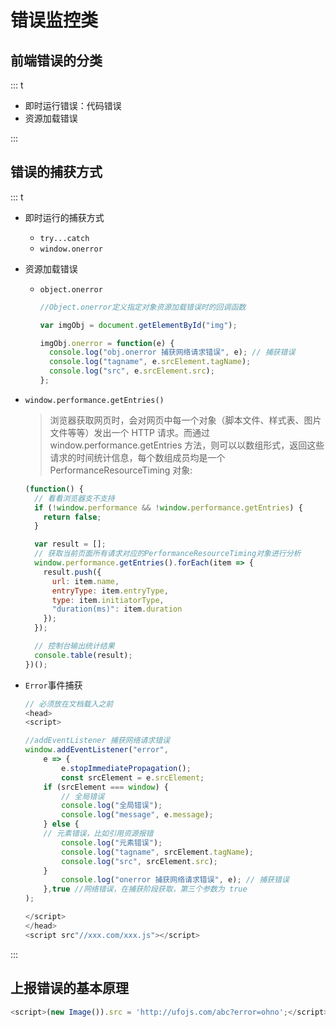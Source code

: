 # 错误监控类

## 前端错误的分类

::: t

- 即时运行错误：代码错误
- 资源加载错误

:::

## 错误的捕获方式

::: t

- 即时运行的捕获方式
  - `try...catch`
  - `window.onerror`
- 资源加载错误

  - `object.onerror`

    ```js
    //Object.onerror定义指定对象资源加载错误时的回调函数

    var imgObj = document.getElementById("img");

    imgObj.onerror = function(e) {
      console.log("obj.onerror 捕获网络请求错误", e); // 捕获错误
      console.log("tagname", e.srcElement.tagName);
      console.log("src", e.srcElement.src);
    };
    ```

- `window.performance.getEntries()`

  > 浏览器获取网页时，会对网页中每一个对象（脚本文件、样式表、图片文件等等）发出一个 HTTP 请求。而通过 window.performance.getEntries 方法，则可以以数组形式，返回这些请求的时间统计信息，每个数组成员均是一个 PerformanceResourceTiming 对象:

  ```js
  (function() {
    // 看看浏览器支不支持
    if (!window.performance && !window.performance.getEntries) {
      return false;
    }

    var result = [];
    // 获取当前页面所有请求对应的PerformanceResourceTiming对象进行分析
    window.performance.getEntries().forEach(item => {
      result.push({
        url: item.name,
        entryType: item.entryType,
        type: item.initiatorType,
        "duration(ms)": item.duration
      });
    });

    // 控制台输出统计结果
    console.table(result);
  })();
  ```

- `Error`事件捕获

  ```js
  // 必须放在文档载入之前
  <head>
  <script>

  //addEventListener 捕获网络请求错误
  window.addEventListener("error",
      e => {
          e.stopImmediatePropagation();
          const srcElement = e.srcElement;
      if (srcElement === window) {
          // 全局错误
          console.log("全局错误");
          console.log("message", e.message);
      } else {
      // 元素错误，比如引用资源报错
          console.log("元素错误");
          console.log("tagname", srcElement.tagName);
          console.log("src", srcElement.src);
      }
          console.log("onerror 捕获网络请求错误", e); // 捕获错误
      },true //网络错误，在捕获阶段获取，第三个参数为 true
  );

  </script>
  </head>
  <script src"//xxx.com/xxx.js"></script>
  ```

:::

## 上报错误的基本原理

```js
<script>(new Image()).src = 'http://ufojs.com/abc?error=ohno';</script>
```
